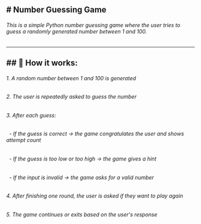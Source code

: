 ## \# Number Guessing Game





###### This is a simple Python number guessing game where the user tries to guess a randomly generated number between 1 and 100.



---



## \## 📌 How it works:





###### 1\. A random number between 1 and 100 is generated

###### 

###### 

###### 2\. The user is repeatedly asked to guess the number

###### 

###### 3\. After each guess:

######    - If the guess is correct → the game congratulates the user and shows attempt count

######    - If the guess is too low or too high → the game gives a hint

######    - If the input is invalid → the game asks for a valid number

###### 

###### 4\. After finishing one round, the user is asked if they want to play again

###### 

###### 5\. The game continues or exits based on the user's response

